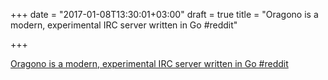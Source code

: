 +++
date = "2017-01-08T13:30:01+03:00"
draft = true
title = "Oragono is a modern, experimental IRC server written in Go  #reddit"

+++

<p><a href="https://t.co/a1ADnN7rcP">Oragono is a modern, experimental IRC server written in Go  #reddit</a></p>
